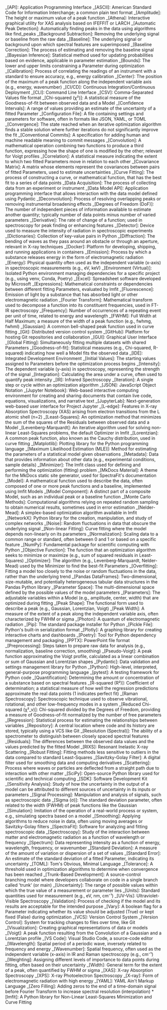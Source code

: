 _[API]: Application Programming Interface
_[ASCII]: American Standard Code for Information Interchange; a common plain text format
_[Amplitude]: The height or maximum value of a peak function
_[Athena]: Interactive graphical utility for XAS analysis based on IFEFFIT or LARCH
_[Automatic Peak Detection]: Automatically finding peaks in the data using algorithms like find_peaks
_[Background Subtraction]: Removing the underlying signal or baseline from the raw data
_[Baseline]: The underlying signal or background upon which spectral features are superimposed
_[Baseline Correction]: The process of estimating and removing the baseline signal
_[Bayesian Inference]: Statistical method used for updating probabilities based on evidence, applicable in parameter estimation
_[Bounds]: The lower and upper limits constraining a Parameter during optimization
_[Calibration]: Process of correlating the readings of an instrument with a standard to ensure accuracy, e.g., energy calibration
_[Center]: The position of the maximum of a peak function along the independent variable axis (e.g., energy, wavenumber)
_[CI/CD]: Continuous Integration/Continuous Deployment
_[CLI]: Command Line Interface
_[CSV]: Comma-Separated Values file format
_[Chi-squared (χ²)]: A statistical measure of the Goodness-of-fit between observed data and a Model
_[Confidence Intervals]: A range of values providing an estimate of the uncertainty of a fitted Parameter
_[Configuration File]: A file containing settings and parameters for software, often in formats like JSON, YAML, or TOML
_[Convergence]: The state reached when an iterative optimization algorithm finds a stable solution where further iterations do not significantly improve the fit
_[Conventional Commits]: A specification for adding human and machine readable meaning to commit messages
_[Convolution]: A mathematical operation combining two functions to produce a third function, expressing how the shape of one is modified by the other; relevant for Voigt profiles
_[Correlation]: A statistical measure indicating the extent to which two fitted Parameters move in relation to each other
_[Covariance Matrix]: A matrix whose elements represent the covariances between pairs of fitted Parameters, used to estimate uncertainties
_[Curve Fitting]: The process of constructing a curve, or mathematical function, that has the best fit to a series of data points
_[Data Acquisition]: The process of collecting data from an experiment or instrument
_[Data Model API]: Application programming interface that allows interaction with the data model defined using Pydantic
_[Deconvolution]: Process of resolving overlapping peaks or removing instrumental broadening effects
_[Degrees of Freedom (DoF)]: The number of independent pieces of information available to estimate another quantity; typically number of data points minus number of varied parameters
_[Derivative]: The rate of change of a function; used in spectroscopy for peak finding or enhancing features
_[Detector]: Device used to measure the intensity of radiation in spectroscopic experiments
_[Dictionaries]: Collection of key-value pairs in Python
_[Diffraction]: The bending of waves as they pass around an obstacle or through an aperture, relevant in X-ray techniques
_[Docker]: Platform for developing, shipping, and running applications in containers
_[Emission]: Process by which a substance releases energy in the form of electromagnetic radiation
_[Energy]: Physical quantity often used as the independent variable (x-axis) in spectroscopic measurements (e.g., eV, keV)
_[Environment (Virtual)]: Isolated Python environment managing dependencies for a specific project (e.g., using venv, Conda, Poetry)
_[Excel]: Spreadsheet software developed by Microsoft
_[Expressions]: Mathematical constraints or dependencies between different fitting Parameters, evaluated by lmfit
_[Fluorescence]: Emission of light by a substance that has absorbed light or other electromagnetic radiation
_[Fourier Transform]: Mathematical transform used to decompose a function into its constituent frequencies, used in FT-IR spectroscopy
_[Frequency]: Number of occurrences of a repeating event per unit of time, related to energy and wavelength
_[FWHM]: Full Width at Half Maximum; a measure of the width of a peak function (e.g., fwhmg, fwhml)
_[Gaussian]: A common bell-shaped peak function used in curve fitting
_[Git]: Distributed version control system
_[GitHub]: Platform for hosting Git repositories and collaboration
_[GUI]: Graphical User Interface
_[Global Fitting]: Simultaneously fitting multiple datasets with shared Parameters
_[Goodness-of-fit]: Statistical measures (e.g., Chi-squared, R-squared) indicating how well a Model fits the observed data
_[IDE]: Integrated Development Environment
_[Initial Values]: The starting values assigned to Parameters before the optimization process begins
_[Intensity]: The dependent variable (y-axis) in spectroscopy, representing the strength of the signal
_[Integration]: Calculating the area under a curve, often used to quantify peak intensity
_[IR]: Infrared Spectroscopy
_[Iteration]: A single step or cycle within an optimization algorithm
_[JSON]: JavaScript Object Notation
_[Jupyter Notebook]: Web-based interactive computing environment for creating and sharing documents that contain live code, equations, visualizations, and narrative text
_[JupyterLab]: Next-generation web-based user interface for Project Jupyter
_[L-edge]: Features in X-ray Absorption Spectroscopy (XAS) arising from electron transitions from the L atomic shell (n=2)
_[Least-Squares]: An optimization method that minimizes the sum of the squares of the Residuals between observed data and a Model
_[Levenberg-Marquardt]: An iterative algorithm used for solving non-linear Least-Squares problems, the default Optimizer in lmfit
_[Lorentzian]: A common peak function, also known as the Cauchy distribution, used in curve fitting
_[Matplotlib]: Plotting library for the Python programming language
_[Maximum Likelihood Estimation (MLE)]: Method for estimating the parameters of a statistical model given observations
_[Metadata]: Data that provides information about other data (e.g., experimental conditions, sample details)
_[Minimizer]: The lmfit class used for defining and performing the optimization (fitting) problem
_[MkDocs Material]: A theme for the MkDocs static site generator, used for SpectraFit's documentation
_[Model]: A mathematical function used to describe the data, often composed of one or more peak functions and a baseline, implemented using lmfit Models
_[Model Component]: A distinct part of a composite Model, such as an individual peak or a baseline function
_[Monte Carlo Methods]: Computational algorithms relying on repeated random sampling to obtain numerical results, sometimes used in error estimation
_[Nelder-Mead]: A simplex-based optimization algorithm available in lmfit
_[NetworkX]: Python library for the creation, manipulation, and study of complex networks
_[Noise]: Random fluctuations in data that obscure the underlying signal
_[Non-linear Fitting]: Curve fitting where the model depends non-linearly on its parameters
_[Normalization]: Scaling data to a common range or standard, often between 0 and 1 or based on a specific feature
_[NumPy]: Fundamental package for scientific computing with Python
_[Objective Function]: The function that an optimization algorithm seeks to minimize or maximize (e.g., sum of squared residuals in Least-Squares)
_[Optimizer]: The algorithm (e.g., Levenberg-Marquardt, Nelder-Mead) used by the Minimizer to find the best-fit Parameters
_[Overfitting]: Fitting a model too closely to the noise or random fluctuations in the data, rather than the underlying trend
_[Pandas DataFrames]: Two-dimensional, size-mutable, and potentially heterogeneous tabular data structures in the Pandas Python library
_[Parameter Space]: The multi-dimensional space defined by the possible values of the model parameters
_[Parameters]: The adjustable variables within a Model (e.g., amplitude, center, width) that are optimized during fitting
_[Peak Shape]: The functional form used to describe a peak (e.g., Gaussian, Lorentzian, Voigt)
_[Peak Width]: A measure of the extent of a peak along the independent variable axis, often characterized by FWHM or sigma
_[Photon]: A quantum of electromagnetic radiation
_[Pip]: The standard package installer for Python
_[Pickle File]: Python's built-in serialization format
_[Plotly]: A graphing library for creating interactive charts and dashboards
_[Poetry]: Tool for Python dependency management and packaging
_[PPTX]: PowerPoint file format
_[Preprocessing]: Steps taken to prepare raw data for analysis (e.g., normalization, baseline correction, smoothing)
_[Pseudo-Voigt]: A peak function approximating the Voigt profile, calculated as a linear combination or sum of Gaussian and Lorentzian shapes
_[Pydantic]: Data validation and settings management library for Python
_[Python]: High-level, interpreted, general-purpose programming language
_[pytest]: A testing framework for Python code
_[Quantification]: Determining the amount or concentration of a substance based on spectral features
_[R-squared (R²)]: Coefficient of determination; a statistical measure of how well the regression predictions approximate the real data points (1 indicates perfect fit)
_[Raman Spectroscopy]: Spectroscopic technique used to observe vibrational, rotational, and other low-frequency modes in a system
_[Reduced Chi-squared (χ²_ν)]: Chi-squared divided by the Degrees of Freedom, providing a measure of Goodness-of-fit normalized by the number of free parameters
_[Regression]: Statistical process for estimating the relationships between variables
_[Repository]: A central location where code and its history are stored, typically using a VCS like Git
_[Resolution (Spectral)]: The ability of a spectrometer to distinguish between closely spaced spectral features
_[Residuals]: The differences between the observed data values and the values predicted by the fitted Model
_[RIXS]: Resonant Inelastic X-ray Scattering
_[Robust Fitting]: Fitting methods less sensitive to outliers in the data compared to standard Least-Squares
_[Savitzky-Golay Filter]: A digital filter used for smoothing data and computing derivatives
_[Scattering]: Process where waves or particles are deflected from a straight path due to interaction with other matter
_[SciPy]: Open-source Python library used for scientific and technical computing
_[SDK]: Software Development Kit
_[Sensitivity Analysis]: Study of how the uncertainty in the output of a model can be attributed to different sources of uncertainty in its inputs or parameters
_[Signal Processing]: Manipulation and analysis of signals, such as spectroscopic data
_[Sigma (σ)]: The standard deviation parameter, often related to the width (FWHM) of peak functions like the Gaussian
_[Simulation]: Imitation of the operation of a real-world process or system, e.g., simulating spectra based on a model
_[Smoothing]: Applying algorithms to reduce noise in data, often using moving averages or Savitzky-Golay filters
_[SpectraFit]: Software for analyzing and fitting spectroscopic data
_[Spectroscopy]: Study of the interaction between matter and electromagnetic radiation as a function of wavelength or frequency
_[Spectrum]: Data representing intensity as a function of energy, wavelength, frequency, or wavenumber
_[Standard Deviation]: A measure of the amount of variation or dispersion of a set of values
_[Standard Error]: An estimate of the standard deviation of a fitted Parameter, indicating its uncertainty
_[TOML]: Tom's Obvious, Minimal Language
_[Tolerance]: A threshold used in optimization algorithms to determine when convergence has been reached
_[Trunk-Based Development]: A source-control branching model where developers collaborate on code in a single branch called 'trunk' (or main)
_[Uncertainty]: The range of possible values within which the true value of a measurement or parameter lies
_[Units]: Standard quantities used for measurement (e.g., eV, nm, cm⁻¹)
_[UV-Vis]: Ultraviolet-Visible Spectroscopy
_[Validation]: Process of checking if the model and its results are acceptable for the intended purpose
_[Vary]: A boolean flag for a Parameter indicating whether its value should be adjusted (True) or kept fixed (False) during optimization
_[VCS]: Version Control System
_[Version Control]: System for tracking changes to files over time, like Git
_[Visualization]: Creating graphical representations of data or models
_[Voigt]: A peak function resulting from the Convolution of a Gaussian and a Lorentzian profile
_[VS Code]: Visual Studio Code, a source-code editor
_[Wavelength]: Spatial period of a periodic wave, inversely related to frequency and energy
_[Wavenumber]: Spatial frequency, often used as the independent variable (x-axis) in IR and Raman spectroscopy (e.g., cm⁻¹)
_[Weighting]: Assigning different levels of importance to data points during fitting, often based on their uncertainty
_[Width]: General term for the extent of a peak, often quantified by FWHM or sigma
_[XAS]: X-ray Absorption Spectroscopy
_[XPS]: X-ray Photoelectron Spectroscopy
_[X-ray]: Form of electromagnetic radiation with high energy
_[YAML]: YAML Ain't Markup Language
_[Zero Filling]: Adding zeros to the end of a time-domain signal before Fourier Transform to increase spectral resolution (interpolation) \*[lmfit]: A Python library for Non-Linear Least-Squares Minimization and Curve Fitting
